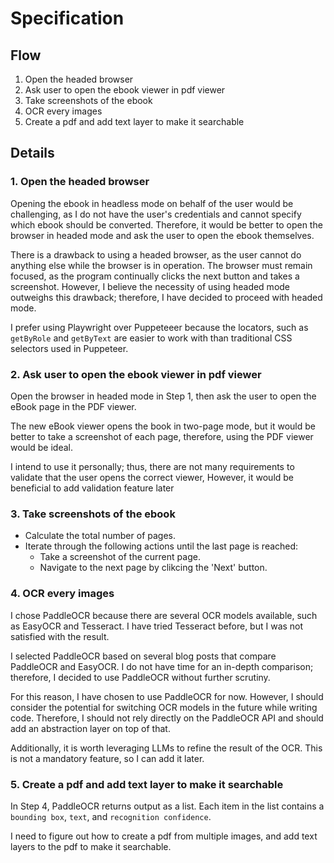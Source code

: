 # Specification

## Flow

1. Open the headed browser
2. Ask user to open the ebook viewer in pdf viewer
3. Take screenshots of the ebook
4. OCR every images
5. Create a pdf and add text layer to make it searchable

## Details

### 1. Open the headed browser

Opening the ebook in headless mode on behalf of the user would be challenging, as I do not have the user's credentials and cannot specify which ebook should be converted. Therefore, it would be better to open the browser in headed mode and ask the user to open the ebook themselves.

There is a drawback to using a headed browser, as the user cannot do anything else while the browser is in operation. The browser must remain focused, as the program continually clicks the next button and takes a screenshot. However, I believe the necessity of using headed mode outweighs this drawback; therefore, I have decided to proceed with headed mode.

I prefer using Playwright over Puppeteeer because the locators, such as `getByRole` and `getByText` are easier to work with than traditional CSS selectors used in Puppeteer.

### 2. Ask user to open the ebook viewer in pdf viewer

Open the browser in headed mode in Step 1, then ask the user to open the eBook page in the PDF viewer.

The new eBook viewer opens the book in two-page mode, but it would be better to take a screenshot of each page, therefore, using the PDF viewer would be ideal.

I intend to use it personally; thus, there are not many requirements to validate that the user opens the correct viewer, However, it would be beneficial to add validation feature later

### 3. Take screenshots of the ebook

- Calculate the total number of pages.
- Iterate through the following actions until the last page is reached:
  - Take a screenshot of the current page.
  - Navigate to the next page by clikcing the 'Next' button.

### 4. OCR every images

I chose PaddleOCR because there are several OCR models available, such as EasyOCR and Tesseract. I have tried Tesseract before, but I was not satisfied with the result.

I selected PaddleOCR based on several blog posts that compare PaddleOCR and EasyOCR. I do not have time for an in-depth comparison; therefore, I decided to use PaddleOCR without further scrutiny.

For this reason, I have chosen to use PaddleOCR for now. However, I should consider the potential for switching OCR models in the future while writing code. Therefore, I should not rely directly on the PaddleOCR API and should add an abstraction layer on top of that.

Additionally, it is worth leveraging LLMs to refine the result of the OCR. This is not a mandatory feature, so I can add it later.

### 5. Create a pdf and add text layer to make it searchable

In Step 4, PaddleOCR returns output as a list. Each item in the list contains a `bounding box`, `text`, and `recognition confidence`.

I need to figure out how to create a pdf from multiple images, and add text layers to the pdf to make it searchable.
